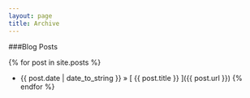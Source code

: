 ```yaml
---
layout: page
title: Archive
---
```


###Blog Posts

{% for post in site.posts %}
  * {{ post.date | date_to_string }} &raquo; [ {{ post.title }} ]({{ post.url }})
{% endfor %}